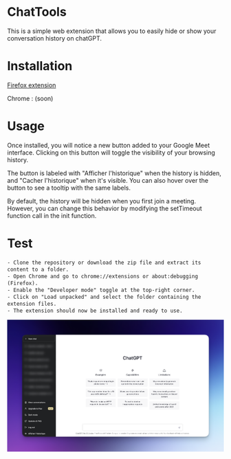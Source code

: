 # ChatTools

This is a simple web extension that allows you to easily hide or show your conversation history on chatGPT.
# Installation

   [Firefox extension](https://addons.mozilla.org/fr/firefox/addon/chattools/)
   
   Chrome : (soon)

# Usage

Once installed, you will notice a new button added to your Google Meet interface. Clicking on this button will toggle the visibility of your browsing history.

The button is labeled with "Afficher l'historique" when the history is hidden, and "Cacher l'historique" when it's visible. You can also hover over the button to see a tooltip with the same labels.

By default, the history will be hidden when you first join a meeting. However, you can change this behavior by modifying the setTimeout function call in the init function.

# Test

    - Clone the repository or download the zip file and extract its content to a folder.
    - Open Chrome and go to chrome://extensions or about:debugging (Firefox).
    - Enable the "Developer mode" toggle at the top-right corner.
    - Click on "Load unpacked" and select the folder containing the extension files.
    - The extension should now be installed and ready to use.
    
    
![Screenshot](./assets/chattools.png)
